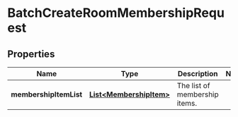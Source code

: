 

# BatchCreateRoomMembershipRequest


## Properties

| Name | Type | Description | Notes |
|------------ | ------------- | ------------- | -------------|
|**membershipItemList** | [**List&lt;MembershipItem&gt;**](MembershipItem.md) | The list of membership items. |  |



